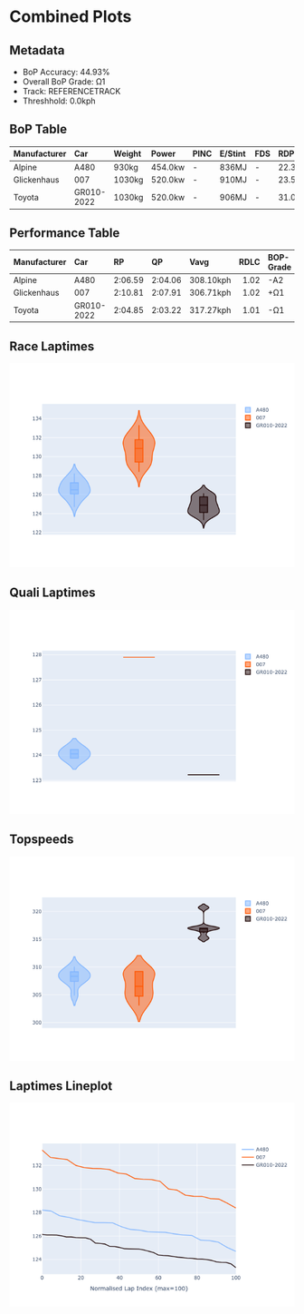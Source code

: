 # Combined Plots

## Metadata

- BoP Accuracy: 44.93%
- Overall BoP Grade: Ω1
- Track: REFERENCETRACK
- Threshhold: 0.0kph

## BoP Table
| Manufacturer   | Car        | Weight   | Power   | PINC   | E/Stint   | FDS   | RDP    | QDP    | TDP    |
|:---------------|:-----------|:---------|:--------|:-------|:----------|:------|:-------|:-------|:-------|
| Alpine         | A480       | 930kg    | 454.0kw | -      | 836MJ     | -     | 22.33% | 66.67% | 7.21%  |
| Glickenhaus    | 007        | 1030kg   | 520.0kw | -      | 910MJ     | -     | 23.53% | 33.33% | 14.55% |
| Toyota         | GR010-2022 | 1030kg   | 520.0kw | -      | 906MJ     | -     | 31.06% | 25.00% | 7.43%  |

## Performance Table
| Manufacturer   | Car        | RP      | QP      | Vavg      |   RDLC | BOP-Grade   | Match   |
|:---------------|:-----------|:--------|:--------|:----------|-------:|:------------|:--------|
| Alpine         | A480       | 2:06.59 | 2:04.06 | 308.10kph |   1.02 | -A2         | 91.30%  |
| Glickenhaus    | 007        | 2:10.81 | 2:07.91 | 306.71kph |   1.02 | +Ω1         | 16.67%  |
| Toyota         | GR010-2022 | 2:04.85 | 2:03.22 | 317.27kph |   1.01 | -Ω1         | 26.83%  |

## Race Laptimes
![Race Laptimes](images/race_violin.png)

## Quali Laptimes
![Quali Laptimes](images/quali_violin.png)

## Topspeeds
![Topspeeds](images/topspeed_violin.png)

## Laptimes Lineplot
![Laptimes Lineplot](images/laptime_line.png)

